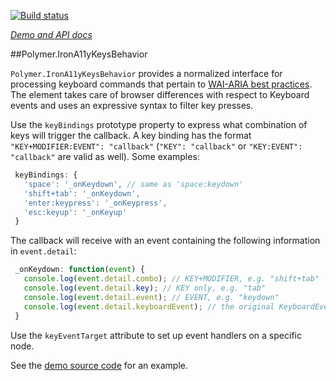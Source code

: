 <!---

This README is automatically generated from the comments in these files:
iron-a11y-keys-behavior.html

Edit those files, and our readme bot will duplicate them over here!
Edit this file, and the bot will squash your changes :)

The bot does some handling of markdown. Please file a bug if it does the wrong
thing! https://github.com/PolymerLabs/tedium/issues

-->

[![Build status](https://travis-ci.org/PolymerElements/iron-a11y-keys-behavior.svg?branch=master)](https://travis-ci.org/PolymerElements/iron-a11y-keys-behavior)

_[Demo and API docs](https://elements.polymer-project.org/elements/iron-a11y-keys-behavior)_

##Polymer.IronA11yKeysBehavior

`Polymer.IronA11yKeysBehavior` provides a normalized interface for processing
keyboard commands that pertain to [WAI-ARIA best practices](http://www.w3.org/TR/wai-aria-practices/#kbd_general_binding).
The element takes care of browser differences with respect to Keyboard events
and uses an expressive syntax to filter key presses.

Use the `keyBindings` prototype property to express what combination of keys
will trigger the callback. A key binding has the format
`"KEY+MODIFIER:EVENT": "callback"` (`"KEY": "callback"` or
`"KEY:EVENT": "callback"` are valid as well). Some examples:

```javascript
 keyBindings: {
   'space': '_onKeydown', // same as 'space:keydown'
   'shift+tab': '_onKeydown',
   'enter:keypress': '_onKeypress',
   'esc:keyup': '_onKeyup'
 }
```

The callback will receive with an event containing the following information in `event.detail`:

```javascript
 _onKeydown: function(event) {
   console.log(event.detail.combo); // KEY+MODIFIER, e.g. "shift+tab"
   console.log(event.detail.key); // KEY only, e.g. "tab"
   console.log(event.detail.event); // EVENT, e.g. "keydown"
   console.log(event.detail.keyboardEvent); // the original KeyboardEvent
 }
```

Use the `keyEventTarget` attribute to set up event handlers on a specific
node.

See the [demo source code](https://github.com/PolymerElements/iron-a11y-keys-behavior/blob/master/demo/x-key-aware.html)
for an example.

